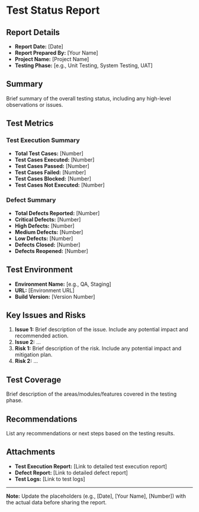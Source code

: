 # Test Status Report

## Report Details

- **Report Date:** [Date]
- **Report Prepared By:** [Your Name]
- **Project Name:** [Project Name]
- **Testing Phase:** [e.g., Unit Testing, System Testing, UAT]

## Summary

Brief summary of the overall testing status, including any high-level observations or issues.

## Test Metrics

### Test Execution Summary

- **Total Test Cases:** [Number]
- **Test Cases Executed:** [Number]
- **Test Cases Passed:** [Number]
- **Test Cases Failed:** [Number]
- **Test Cases Blocked:** [Number]
- **Test Cases Not Executed:** [Number]

### Defect Summary

- **Total Defects Reported:** [Number]
- **Critical Defects:** [Number]
- **High Defects:** [Number]
- **Medium Defects:** [Number]
- **Low Defects:** [Number]
- **Defects Closed:** [Number]
- **Defects Reopened:** [Number]

## Test Environment

- **Environment Name:** [e.g., QA, Staging]
- **URL:** [Environment URL]
- **Build Version:** [Version Number]

## Key Issues and Risks

1. **Issue 1:** Brief description of the issue. Include any potential impact and recommended action.
2. **Issue 2:** ...
3. **Risk 1:** Brief description of the risk. Include any potential impact and mitigation plan.
4. **Risk 2:** ...

## Test Coverage

Brief description of the areas/modules/features covered in the testing phase.

## Recommendations

List any recommendations or next steps based on the testing results.

## Attachments

- **Test Execution Report:** [Link to detailed test execution report]
- **Defect Report:** [Link to detailed defect report]
- **Test Logs:** [Link to test logs]

---

**Note:** Update the placeholders (e.g., [Date], [Your Name], [Number]) with the actual data before sharing the report.

